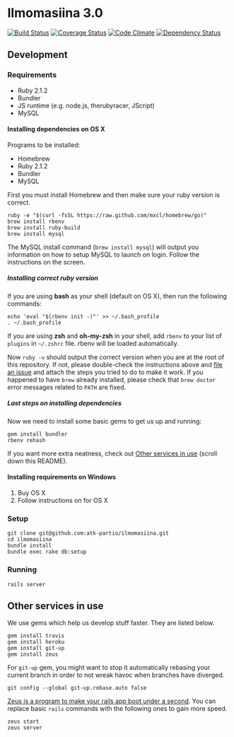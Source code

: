 Ilmomasiina 3.0
===============

[![Build Status][build-badge]][build-url] [![Coverage Status][coverage-badge]][coverage-url] [![Code Climate][climate-badge]][climate-url] [![Dependency Status][dependency-badge]][dependency-url]

  [build-badge]: https://travis-ci.org/atk-partio/ilmomasiina.png
  [build-url]: https://travis-ci.org/atk-partio/ilmomasiina
  [coverage-badge]: https://coveralls.io/repos/atk-partio/ilmomasiina/badge.png
  [coverage-url]: https://coveralls.io/r/atk-partio/ilmomasiina
  [climate-badge]: https://codeclimate.com/github/atk-partio/ilmomasiina.png
  [climate-url]: https://codeclimate.com/github/atk-partio/ilmomasiina
  [dependency-badge]: https://gemnasium.com/atk-partio/ilmomasiina.png
  [dependency-url]: https://gemnasium.com/atk-partio/ilmomasiina

Development
-----------

### Requirements

* Ruby 2.1.2
* Bundler
* JS runtime (e.g. node.js, therubyracer, JScript)
* MySQL

#### Installing dependencies on OS X

Programs to be installed:
* Homebrew
* Ruby 2.1.2
* Bundler
* MySQL

First you must install Homebrew and then make sure your ruby version is correct.

    ruby -e "$(curl -fsSL https://raw.github.com/mxcl/homebrew/go)"
    brew install rbenv
    brew install ruby-build
    brew install mysql

The MySQL install command (`brew install mysql`) will output you information on how to setup MySQL to launch on login. Follow the instructions on the screen.

##### Installing correct ruby version

If you are using **bash** as your shell (default on OS X), then run the following commands:

    echo 'eval "$(rbenv init -)"' >> ~/.bash_profile
    . ~/.bash_profile

If you are using **zsh** and **oh-my-zsh** in your shell, add `rbenv` to your list of `plugins` in `~/.zshrc` file. rbenv will be loaded automatically.

Now `ruby -v` should output the correct version when you are at the root of this repository. If not, please double-check the instructions above and [file an issue](https://github.com/atk-partio/ilmomasiina/issues) and attach the steps you tried to do to make it work. If you happened to have `brew` already installed, please check that `brew doctor` error messages related to `PATH` are fixed.

##### Last steps on installing dependencies

Now we need to install some basic gems to get us up and running:

    gem install bundler
    rbenv rehash

If you want more extra neatness, check out [Other services in use](#other-services-in-use) (scroll down this README).


#### Installing requirements on Windows

1. Buy OS X
2. Follow instructions on for OS X

### Setup

    git clone git@github.com:atk-partio/ilmomasiina.git
    cd ilmomasiina
    bundle install
    bundle exec rake db:setup

### Running

    rails server


Other services in use
---------------------

We use gems which help us develop stuff faster. They are listed below.

    gem install travis
    gem install heroku
    gem install git-up
    gem install zeus

For `git-up` gem, you might want to stop it automatically rebasing your current branch in order to not wreak havoc when branches have diverged.

    git config --global git-up.rebase.auto false

[Zeus is a program to make your rails app boot under a second][zeus]. You can replace basic `rails` commands with the following ones to gain more speed.

    zeus start
    zeus server

  [zeus]: https://github.com/burke/zeus
